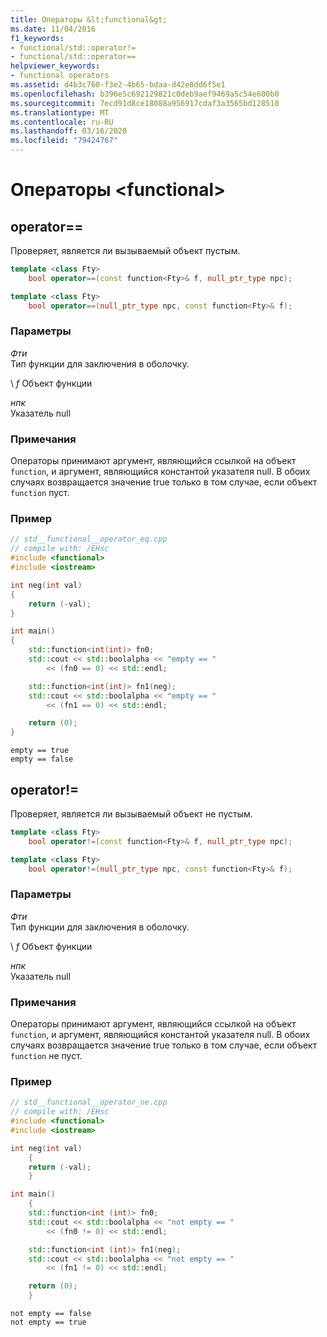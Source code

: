 ```yaml
---
title: Операторы &lt;functional&gt;
ms.date: 11/04/2016
f1_keywords:
- functional/std::operator!=
- functional/std::operator==
helpviewer_keywords:
- functional operators
ms.assetid: d4b3c760-f3e2-4b65-bdaa-d42e8dd6f5e1
ms.openlocfilehash: b396e5c692129821c0deb9aef9469a5c54e600b0
ms.sourcegitcommit: 7ecd91d8ce18088a956917cdaf3a3565bd128510
ms.translationtype: MT
ms.contentlocale: ru-RU
ms.lasthandoff: 03/16/2020
ms.locfileid: "79424767"
---
```

# <a name="ltfunctionalgt-operators"></a>Операторы &lt;functional&gt;

## <a name="op_eq_eq"></a> operator==

Проверяет, является ли вызываемый объект пустым.

```cpp
template <class Fty>
    bool operator==(const function<Fty>& f, null_ptr_type npc);

template <class Fty>
    bool operator==(null_ptr_type npc, const function<Fty>& f);
```

### <a name="parameters"></a>Параметры

*Фти*\
Тип функции для заключения в оболочку.

\ *f*
Объект функции

*нпк*\
Указатель null

### <a name="remarks"></a>Примечания

Операторы принимают аргумент, являющийся ссылкой на объект `function`, и аргумент, являющийся константой указателя null. В обоих случаях возвращается значение true только в том случае, если объект `function` пуст.

### <a name="example"></a>Пример

```cpp
// std__functional__operator_eq.cpp
// compile with: /EHsc
#include <functional>
#include <iostream>

int neg(int val)
{
    return (-val);
}

int main()
{
    std::function<int(int)> fn0;
    std::cout << std::boolalpha << "empty == "
        << (fn0 == 0) << std::endl;

    std::function<int(int)> fn1(neg);
    std::cout << std::boolalpha << "empty == "
        << (fn1 == 0) << std::endl;

    return (0);
}
```

```Output
empty == true
empty == false
```

## <a name="op_neq"></a> operator!=

Проверяет, является ли вызываемый объект не пустым.

```cpp
template <class Fty>
    bool operator!=(const function<Fty>& f, null_ptr_type npc);

template <class Fty>
    bool operator!=(null_ptr_type npc, const function<Fty>& f);
```

### <a name="parameters"></a>Параметры

*Фти*\
Тип функции для заключения в оболочку.

\ *f*
Объект функции

*нпк*\
Указатель null

### <a name="remarks"></a>Примечания

Операторы принимают аргумент, являющийся ссылкой на объект `function`, и аргумент, являющийся константой указателя null. В обоих случаях возвращается значение true только в том случае, если объект `function` не пуст.

### <a name="example"></a>Пример

```cpp
// std__functional__operator_ne.cpp
// compile with: /EHsc
#include <functional>
#include <iostream>

int neg(int val)
    {
    return (-val);
    }

int main()
    {
    std::function<int (int)> fn0;
    std::cout << std::boolalpha << "not empty == "
        << (fn0 != 0) << std::endl;

    std::function<int (int)> fn1(neg);
    std::cout << std::boolalpha << "not empty == "
        << (fn1 != 0) << std::endl;

    return (0);
    }
```

```Output
not empty == false
not empty == true
```
